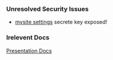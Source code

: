 ### Unresolved Security Issues
* [mysite settings](mysite/settings.py) secrete key exposed!

### Irelevent Docs
[Presentation Docs](docs/talk_outline.html)